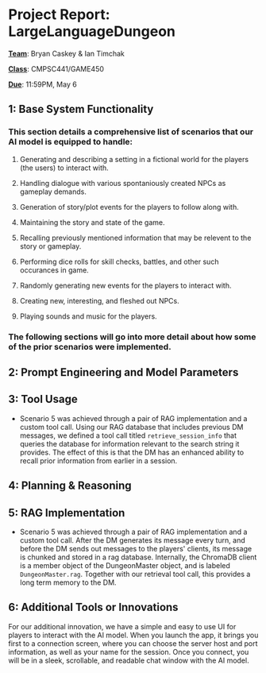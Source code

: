 # Project Report: LargeLanguageDungeon

**<u>Team</u>**: Bryan Caskey & Ian Timchak

**<u>Class</u>**: CMPSC441/GAME450

**<u>Due</u>**: 11:59PM, May 6

## 1: Base System Functionality

### This section details a comprehensive list of scenarios that our AI model is equipped to handle:

1. Generating and describing a setting in a fictional world for the players (the users) to interact with.

2. Handling dialogue with various spontaniously created NPCs as gameplay demands.

3. Generation of story/plot events for the players to follow along with.

4. Maintaining the story and state of the game.

5. Recalling previously mentioned information that may be relevent to the story or gameplay.

6. Performing dice rolls for skill checks, battles, and other such occurances in game.

7. Randomly generating new events for the players to interact with.

8. Creating new, interesting, and fleshed out NPCs.

9. Playing sounds and music for the players.

### The following sections will go into more detail about how some of the prior scenarios were implemented.

## 2: Prompt Engineering and Model Parameters

## 3: Tool Usage

- Scenario 5 was achieved through a pair of RAG implementation and a custom tool call. Using our RAG database that includes previous DM messages, we defined a tool call titled `retrieve_session_info` that queries the database for information relevant to the search string it provides. The effect of this is that the DM has an enhanced ability to recall prior information from earlier in a session.

## 4: Planning & Reasoning

## 5: RAG Implementation

- Scenario 5 was achieved through a pair of RAG implementation and a custom tool call. After the DM generates its message every turn, and before the DM sends out messages to the players' clients, its message is chunked and stored in a rag database. Internally, the ChromaDB client is a member object of the DungeonMaster object, and is labeled `DungeonMaster.rag`. Together with our retrieval tool call, this provides a long term memory to the DM.

## 6: Additional Tools or Innovations

For our additional innovation, we have a simple and easy to use UI for players to interact with the AI model. When you launch the app, it brings you first to a connection screen, where you can choose the server host and port information, as well as your name for the session. Once you connect, you will be in a sleek, scrollable, and readable chat window with the AI model.
